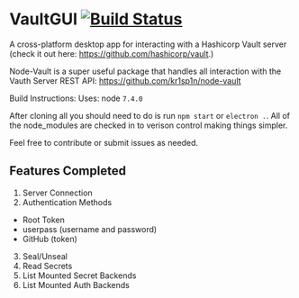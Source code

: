 # VaultGUI [![Build Status](https://travis-ci.org/jonsavage/VaultGUI.svg?branch=master)](https://travis-ci.org/jonsavage/VaultGUI)

A cross-platform desktop app for interacting with a Hashicorp Vault server (check it out here: https://github.com/hashicorp/vault.)

Node-Vault is a super useful package that handles all interaction with the Vauth Server REST API: https://github.com/kr1sp1n/node-vault

Build Instructions:
Uses: node `7.4.0`

After cloning all you should need to do is run `npm start` or `electron .`. 
All of the node_modules are checked in to verison control making things simpler.

Feel free to contribute or submit issues as needed.

## Features Completed
1. Server Connection
2. Authentication Methods
 * Root Token
 * userpass (username and password)
 * GitHub (token)
3. Seal/Unseal
4. Read Secrets
5. List Mounted Secret Backends
6. List Mounted Auth Backends

